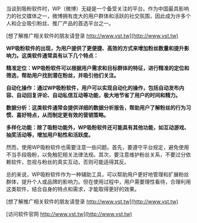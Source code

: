 当谈到吸粉软件时，WP（微博）无疑是一个备受关注的平台。作为中国最具影响力的社交媒体之一，微博拥有庞大的用户群体和活跃的社交氛围，因此成为许多个人和企业吸引粉丝、推广产品的首选平台之一。

[想了解推广相关软件的朋友请登录 http://www.vst.tw](http://www.vst.tw)

**WP吸粉软件的出现，为用户提供了更便捷、高效的方式来增加粉丝数量和提升影响力。这类软件通常具有以下几个特点：**

**精准定位：WP吸粉软件可以根据用户需求和目标群体的特征，进行精准的定位和筛选，帮助用户找到潜在粉丝，并吸引他们关注。**

**自动化操作：通过WP吸粉软件，用户可以实现自动化的操作，包括自动发布内容、自动回复评论、自动私信互动等功能，极大地节省了用户的时间和精力。**

**数据分析：这类软件通常会提供详细的数据分析报告，帮助用户了解粉丝的行为习惯、喜好特点，从而制定更有效的营销策略。**

**多样化功能：除了吸粉功能外，WP吸粉软件还可能具有其他功能，如互动游戏、抽奖活动等，增加用户粘性和活跃度。**

然而，使用WP吸粉软件也需要注意一些问题。首先，要遵守平台规定，避免使用不当手段吸粉，以免触犯相关法律法规。其次，要注意维护粉丝关系，不要过分依赖软件，忽视与粉丝的真实互动，否则可能适得其反。

总的来说，WP吸粉软件作为一种辅助工具，可以帮助用户更好地管理和扩展粉丝群体，提升个人或品牌的影响力。但在使用过程中，用户需要理性看待，合理利用这类软件，结合自身的特点和需求，才能取得更好的效果。

[想了解推广相关软件的朋友请登录 http://www.vst.tw](http://www.vst.tw)


[访问软件官网 http://www.vst.tw](http://www.vst.tw)
